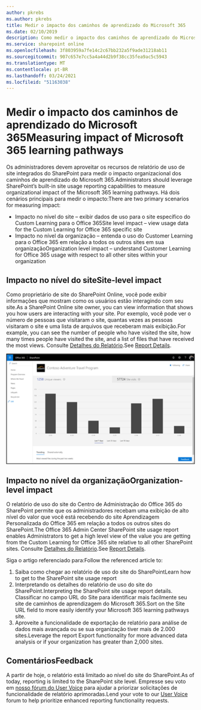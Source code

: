 ```yaml
---
author: pkrebs
ms.author: pkrebs
title: Medir o impacto dos caminhos de aprendizado do Microsoft 365
ms.date: 02/10/2019
description: Como medir o impacto dos caminhos de aprendizado do Microsoft 365
ms.service: sharepoint online
ms.openlocfilehash: 3f803959a7fe14c2c67bb232a5f9ade31218ab11
ms.sourcegitcommit: 907c657e7cc5a4a44d2b9f38cc35fea9ac5c5943
ms.translationtype: MT
ms.contentlocale: pt-BR
ms.lasthandoff: 03/24/2021
ms.locfileid: "51163038"
---
```

# <a name="measuring-impact-of-microsoft-365-learning-pathways"></a><span data-ttu-id="923d7-103">Medir o impacto dos caminhos de aprendizado do Microsoft 365</span><span class="sxs-lookup"><span data-stu-id="923d7-103">Measuring impact of Microsoft 365 learning pathways</span></span>

<span data-ttu-id="923d7-104">Os administradores devem aproveitar os recursos de relatório de uso de site integrados do SharePoint para medir o impacto organizacional dos caminhos de aprendizado do Microsoft 365.</span><span class="sxs-lookup"><span data-stu-id="923d7-104">Administrators should leverage SharePoint’s built-in site usage reporting capabilities to measure organizational impact of the Microsoft 365 learning pathways.</span></span> <span data-ttu-id="923d7-105">Há dois cenários principais para medir o impacto:</span><span class="sxs-lookup"><span data-stu-id="923d7-105">There are two primary scenarios for measuring impact:</span></span> 
- <span data-ttu-id="923d7-106">Impacto no nível do site – exibir dados de uso para o site específico do Custom Learning para o Office 365</span><span class="sxs-lookup"><span data-stu-id="923d7-106">Site level impact – view usage data for the Custom Learning for Office 365 specific site</span></span> 
- <span data-ttu-id="923d7-107">Impacto no nível da organização – entenda o uso do Customer Learning para o Office 365 em relação a todos os outros sites em sua organização</span><span class="sxs-lookup"><span data-stu-id="923d7-107">Organization level impact – understand Customer Learning for Office 365 usage with respect to all other sites within your organization</span></span>

## <a name="site-level-impact"></a><span data-ttu-id="923d7-108">Impacto no nível do site</span><span class="sxs-lookup"><span data-stu-id="923d7-108">Site-level impact</span></span>

<span data-ttu-id="923d7-109">Como proprietário de site do SharePoint Online, você pode exibir informações que mostram como os usuários estão interagindo com seu site.</span><span class="sxs-lookup"><span data-stu-id="923d7-109">As a SharePoint Online site owner, you can view information that shows you how users are interacting with your site.</span></span> <span data-ttu-id="923d7-110">Por exemplo, você pode ver o número de pessoas que visitaram o site, quantas vezes as pessoas visitaram o site e uma lista de arquivos que receberam mais exibição.</span><span class="sxs-lookup"><span data-stu-id="923d7-110">For example, you can see the number of people who have visited the site, how many times people have visited the site, and a list of files that have received the most views.</span></span> <span data-ttu-id="923d7-111">Consulte [Detalhes do Relatório](https://support.office.com/article/view-usage-data-for-your-sharepoint-site-2fa8ddc2-c4b3-4268-8d26-a772dc55779e).</span><span class="sxs-lookup"><span data-stu-id="923d7-111">See [Report Details](https://support.office.com/article/view-usage-data-for-your-sharepoint-site-2fa8ddc2-c4b3-4268-8d26-a772dc55779e).</span></span> 

![cg-measureimpactreport.png](media/cg-measureimpactreport.png)

## <a name="organization-level-impact"></a><span data-ttu-id="923d7-113">Impacto no nível da organização</span><span class="sxs-lookup"><span data-stu-id="923d7-113">Organization-level impact</span></span>
<span data-ttu-id="923d7-114">O relatório de uso do site do Centro de Administração do Office 365 do SharePoint permite que os administradores recebam uma exibição de alto nível do valor que você está recebendo do site Aprendizagem Personalizada do Office 365 em relação a todos os outros sites do SharePoint.</span><span class="sxs-lookup"><span data-stu-id="923d7-114">The Office 365 Admin Center SharePoint site usage report enables Administrators to get a high level view of the value you are getting from the Custom Learning for Office 365 site relative to all other SharePoint sites.</span></span> <span data-ttu-id="923d7-115">Consulte [Detalhes do Relatório](/office365/admin/activity-reports/sharepoint-site-usage?view=o365-worldwide).</span><span class="sxs-lookup"><span data-stu-id="923d7-115">See [Report Details](/office365/admin/activity-reports/sharepoint-site-usage?view=o365-worldwide).</span></span>
 
<span data-ttu-id="923d7-116">Siga o artigo referenciado para:</span><span class="sxs-lookup"><span data-stu-id="923d7-116">Follow the referenced article to:</span></span> 
1. <span data-ttu-id="923d7-117">Saiba como chegar ao relatório de uso do site do SharePoint</span><span class="sxs-lookup"><span data-stu-id="923d7-117">Learn how to get to the SharePoint site usage report</span></span> 
2. <span data-ttu-id="923d7-118">Interpretando os detalhes do relatório de uso do site do SharePoint.</span><span class="sxs-lookup"><span data-stu-id="923d7-118">Interpreting the SharePoint site usage report details.</span></span> <span data-ttu-id="923d7-119">Classificar no campo URL do Site para identificar mais facilmente seu site de caminhos de aprendizagem do Microsoft 365.</span><span class="sxs-lookup"><span data-stu-id="923d7-119">Sort on the Site URL field to more easily identify your Microsoft 365 learning pathways site.</span></span> 
3. <span data-ttu-id="923d7-120">Aproveite a funcionalidade de exportação de relatório para análise de dados mais avançada ou se sua organização tiver mais de 2.000 sites.</span><span class="sxs-lookup"><span data-stu-id="923d7-120">Leverage the report Export functionality for more advanced data analysis or if your organization has greater than 2,000 sites.</span></span> 

## <a name="feedback"></a><span data-ttu-id="923d7-121">Comentários</span><span class="sxs-lookup"><span data-stu-id="923d7-121">Feedback</span></span>

<span data-ttu-id="923d7-122">A partir de hoje, o relatório está limitado ao nível do site do SharePoint.</span><span class="sxs-lookup"><span data-stu-id="923d7-122">As of today, reporting is limited to the SharePoint site level.</span></span> <span data-ttu-id="923d7-123">Empresse seu voto em [nosso fórum do User Voice](https://go.microsoft.com/fwlink/?linkid=2109552) para ajudar a priorizar solicitações de funcionalidade de relatório aprimoradas.</span><span class="sxs-lookup"><span data-stu-id="923d7-123">Lend your vote to our [User Voice](https://go.microsoft.com/fwlink/?linkid=2109552) forum to help prioritize enhanced reporting functionality requests.</span></span>